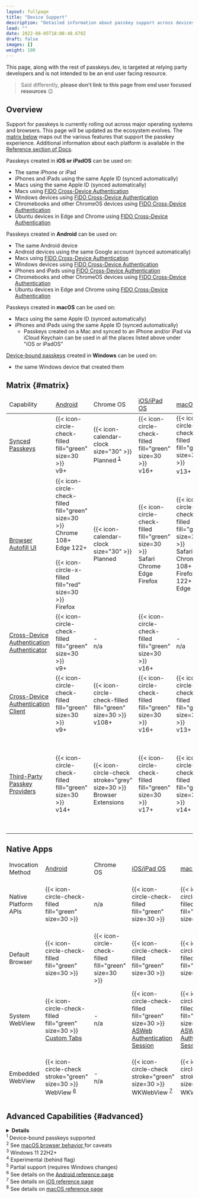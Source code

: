 ```yaml
---
layout: fullpage
title: "Device Support"
description: "Detailed information about passkey support across devices and ecosystems"
lead: ""
date: 2022-08-05T18:08:48.678Z
draft: false
images: []
weight: 100
---
```


This page, along with the rest of passkeys.dev, is targeted at relying party developers and is not intended to be an end user facing resource.

> Said differently, **please don’t link to this page from end user focused resources** 😉

## Overview

Support for passkeys is currently rolling out across major operating systems and browsers. This page will be updated as the ecosystem evolves. The [matrix below](#matrix) maps out the various features that support the passkey experience. Additional information about each platform is available in the [Reference section of Docs](/docs/reference/android).

Passkeys created in **iOS or iPadOS** can be used on:

- The same iPhone or iPad
- iPhones and iPads using the same Apple ID (synced automatically)
- Macs using the same Apple ID (synced automatically)
- Macs using [FIDO Cross-Device Authentication](/docs/reference/terms/#cross-device-authentication-cda)
- Windows devices using [FIDO Cross-Device Authentication](/docs/reference/terms/#cross-device-authentication-cda)
- Chromebooks and other ChromeOS devices using [FIDO Cross-Device Authentication](/docs/reference/terms/#cross-device-authentication-cda)
- Ubuntu devices in Edge and Chrome using [FIDO Cross-Device Authentication](/docs/reference/terms/#cross-device-authentication-cda)

Passkeys created in **Android** can be used on:

- The same Android device
- Android devices using the same Google account (synced automatically)
- Macs using [FIDO Cross-Device Authentication](/docs/reference/terms/#cross-device-authentication-cda)
- Windows devices using [FIDO Cross-Device Authentication](/docs/reference/terms/#cross-device-authentication-cda)
- iPhones and iPads using [FIDO Cross-Device Authentication](/docs/reference/terms/#cross-device-authentication-cda)
- Chromebooks and other ChromeOS devices using [FIDO Cross-Device Authentication](/docs/reference/terms/#cross-device-authentication-cda)
- Ubuntu devices in Edge and Chrome using [FIDO Cross-Device Authentication](/docs/reference/terms/#cross-device-authentication-cda)

Passkeys created in **macOS** can be used on:

- Macs using the same Apple ID (synced automatically)
- iPhones and iPads using the same Apple ID (synced automatically)
  - Passkeys created on a Mac and synced to an iPhone and/or iPad via iCloud Keychain can be used in all the places listed above under "iOS or iPadOS"

[Device-bound passkeys](/docs/reference/terms/#device-bound-passkey) created in **Windows** can be used on:

- the same Windows device that created them

## Matrix {#matrix}

<div id="device-support-table" class="table-responsive">
  <table class="table table-striped mt-0">
    <thead>
      <tr class="fw-bold">
        <td class="fst-italic">Capability</td>
        <td class="text-center">
          <a href="/docs/reference/android/">Android</a>
        </td>
        <td class="text-center">Chrome OS</td>
        <td class="text-center">
          <a href="/docs/reference/ios/">iOS/iPad OS</a>
        </td>
        <td class="text-center"><a href="/docs/reference/macos/">macOS</a></td>
        <td class="text-center">Ubuntu</td>
        <td class="text-center">
          <a href="/docs/reference/windows/">Windows</a>
        </td>
      </tr>
    </thead>
    <tr>
      <td>
        <span>
          <a href="../docs/reference/terms/#synced-passkey" target="_blank">
            Synced Passkeys
          </a>
        </span>
      </td>
      <td class="text-center">
        {{< icon-circle-check-filled fill="green" size=30 >}}
        <br />
        <span class="fs-6 text-muted">v9+</span>
      </td>
      <td class="text-center">
        {{< icon-calendar-clock size="30" >}}
        <br />
        <span class="fs-6">
        Planned <sup><a href="#fn1">1</a></sup>
        </span>
      </td>
      <td class="text-center">
        {{< icon-circle-check-filled fill="green" size=30 >}}
        <br />
        <span class="fs-6 text-muted">v16+</span>
      </td>
      <td class="text-center">
        {{< icon-circle-check-filled fill="green" size=30 >}}
        <br />
        <span class="fs-6 text-muted"> v13+ <sup><a href="#fn2">2</a></sup>
      </td>
      <td class="text-center">
        {{< icon-circle-check stroke="grey" size=30 >}}
        <br />
        <span class="fs-6 text-muted">Browser<br>Extensions</span>
      </td>
      <td class="text-center">
        {{< icon-calendar-clock size="30" >}}
        <br />
        <span class="fs-6">
        Planned <sup><a href="#fn1">1</a></sup>
        </span>
      </td>
    </tr>
    <tr>
      <td>
        <a href="../docs/reference/terms/#autofill-ui" target="_blank">
          Browser Autofill UI
        </a>
      </td>
      <td class="text-center">
        {{< icon-circle-check-filled fill="green" size=30 >}}
        <span class="fs-6">
        <br />
        Chrome 108+
        <br />
        Edge 122+
        <br />
        </span>
        <br />
        {{< icon-circle-x-filled fill="red" size=30 >}}
        <span class="fs-6">
        <br />
        Firefox
        </span>
      </td>
      <td class="text-center">
        {{< icon-calendar-clock size="30" >}}
        <span class="fs-6">
        <br />
        Planned
        </span>
      </td>
      <td class="text-center">
        {{< icon-circle-check-filled fill="green" size=30 >}}
        <span class="fs-6">
        <br />
        Safari
        <br />
        Chrome
        <br />
        Edge
        <br />
        Firefox
        </span>
      </td>
      <td class="text-center">
        {{< icon-circle-check-filled fill="green" size=30 >}}
        <span class="fs-6">
        <br />
        Safari
        <br />
        Chrome 108+
        <br />
        Firefox 122+
        <br />
        Edge 122+
        <br />
        </span>
      </td>
      <td class="text-center">
        {{< icon-circle-check stroke="grey" size=30 >}}
        <br />
        <span class="fs-6 text-muted">Browser<br>Extensions</span>
      </td>
      <td class="text-center">
        {{< icon-circle-check-filled fill="green" size=30 >}}
        <span class="fs-6">
        <br />
        Chrome 108+ <sup><a href="#fn3">3</a></sup>
        <br />
        Firefox 122+ <sup><a href="#fn3">3</a></sup>
        <br />
        Edge 122+ <sup><a href="#fn3">3</a></sup>
        </span>
        <br />
      </td>
    </tr>
    <tr class="align-top">
      <td>
        <a href="../docs/reference/terms/#cross-device-authentication-cda" target="_blank">
          Cross-Device Authentication
        </a>
        <br />
        <a href="../docs/reference/terms/#cda-authenticator" target="_blank">
          <span class="fst-italic">Authenticator</span>
        </a>
      </td>
      <td class="text-center">
        {{< icon-circle-check-filled fill="green" size=30 >}}
        <br />
        <span class="fs-6 text-muted">v9+</span>
      </td>
      <td class="text-center">
        <span class="fs-6 text-muted">-<br>n/a</span>
      </td>
      <td class="text-center">
        {{< icon-circle-check-filled fill="green" size=30 >}}
        <br />
        <span class="fs-6 text-muted">v16+</span>
      </td>
      <td class="text-center"><span class="fs-6 text-muted">-<br>n/a</span></td>
      <td class="text-center"><span class="fs-6 text-muted">-<br>n/a</span></td>
      <td class="text-center"><span class="fs-6 text-muted">-<br>n/a</span></td>
    </tr>
    <tr>
      <td>
        <a href="../docs/reference/terms/#cross-device-authentication-cda" target="_blank">
          Cross-Device Authentication
        </a>
        <br />
        <a href="../docs/reference/terms/#cda-client" target="_blank">
          <span class="fst-italic">Client</span>
        </a>
      </td>
      <td class="text-center">
        {{< icon-circle-check-filled fill="green" size=30 >}}
        <br />
        <span class="fs-6 text-muted">v9+</span>
      </td>
      <td class="text-center">
        {{< icon-circle-check-filled fill="green" size=30 >}}
        <br />
        <span class="fs-6 text-muted">v108+</span>
      </td>
      <td class="text-center">
        {{< icon-circle-check-filled fill="green" size=30 >}}
        <br />
        <span class="fs-6 text-muted">v16+</span>
      </td>
      <td class="text-center">
        {{< icon-circle-check-filled fill="green" size=30 >}}
        <br />
        <span class="fs-6 text-muted">v13+</span>
      </td>
      <td class="text-center">
        {{< icon-circle-check-filled fill="green" size=30 >}}
        <span class="fs-6"><br />Chrome<br />Edge</span>
      </td>
      <td class="text-center">
        {{< icon-circle-check-filled fill="green" size=30 >}}
        <br />
        <span class="fs-6 text-muted">v23H2+</span>
      </td>
    </tr>
    <tr>
      <td>
        <a href="../docs/reference/terms/#third-party-passkey-provider" target="_blank">
          Third-Party Passkey Providers
        </a>
      </td>
      <td class="text-center">
        {{< icon-circle-check-filled fill="green" size=30 >}}
        <br />
        <span class="fs-6 text-muted">v14+</span>
      </td>
      <td class="text-center">
        {{< icon-circle-check stroke="grey" size=30 >}}
        <br />
        <span class="fs-6 text-muted">Browser<br>Extensions</span>
      </td>
      <td class="text-center">
        {{< icon-circle-check-filled fill="green" size=30 >}}
        <br />
        <span class="fs-6 text-muted">v17+</span>
      </td>
      <td class="text-center">
        {{< icon-circle-check-filled fill="green" size=30 >}}
        <br />
        <span class="fs-6 text-muted">v14+</span>
      </td>
      <td class="text-center">
        {{< icon-circle-check stroke="grey" size=30 >}}
        <br />
        <span class="fs-6 text-muted">Browser<br>Extensions</span>
      </td>
      <td class="text-center">
        {{< icon-circle-check stroke="grey" size=30 >}}
        <br />
        <span class="fs-6 text-muted">Browser<br>Extensions</span>
        <br />
        <br />
        {{< icon-calendar-clock size="30" >}}
        <br />
        <span class="fs-6">Native Planned</span>
      </td>
    </tr>
  </table>

## Native Apps

  <table class="table table-striped mt-0">
    <thead>
      <tr>
        <td class="fw-bold fst-italic">Invocation Method</td>
        <td class="text-center fw-bold">
          <a href="/docs/reference/android/">Android</a>
        </td>
        <td class="text-center fw-bold">Chrome OS</td>
        <td class="text-center fw-bold">
          <a href="/docs/reference/ios/">iOS/iPad OS</a>
        </td>
        <td class="text-center fw-bold">
          <a href="/docs/reference/macos/">macOS</a>
        </td>
        <td class="text-center fw-bold">Ubuntu</td>
        <td class="text-center fw-bold">
          <a href="/docs/reference/windows/">Windows</a>
        </td>
      </tr>
      <tr class="align-middle">
        <td>
            Native Platform APIs
        </td>
        <td class="text-center">
          {{< icon-circle-check-filled fill="green" size=30 >}}
        </td>
        <td class="text-center">
          <span class="fs-6 text-muted">n/a</span>
        </td>
        <td class="text-center">
          {{< icon-circle-check-filled fill="green" size=30 >}}
        </td>
        <td class="text-center">
          {{< icon-circle-check-filled fill="green" size=30 >}}
        </td>
        <td class="text-center">
          {{< icon-circle-x-filled fill="red" size=30 >}}
        </td>
        <td class="text-center">
          {{< icon-circle-check-filled fill="green" size=30 >}}
        </td>
      </tr>
      <tr class="align-middle">
        <td>
            Default Browser
        </td>
        <td class="text-center">
          {{< icon-circle-check-filled fill="green" size=30 >}}
        </td>
        <td class="text-center">
          {{< icon-circle-check-filled fill="green" size=30 >}}
        </td>
        <td class="text-center">
          {{< icon-circle-check-filled fill="green" size=30 >}}
        </td>
        <td class="text-center">
          {{< icon-circle-check-filled fill="green" size=30 >}}
        </td>
        <td class="text-center">
          {{< icon-circle-check-filled fill="green" size=30 >}}
        </td>
        <td class="text-center">
          {{< icon-circle-check-filled fill="green" size=30 >}}
        </td>
      </tr>
      <tr class="align-top">
        <td>
          System WebView
        </td>
        <td class="text-center">
          {{< icon-circle-check-filled fill="green" size=30 >}}
          <br />
          <span class="fs-6 text-muted"><a href="https://developer.chrome.com/docs/android/custom-tabs/guide-get-started" target="_blank">Custom Tabs</a></span>
        </td>
        <td class="text-center"><span class="fs-6 text-muted">-<br>n/a</span></td>
        <td class="text-center">
          {{< icon-circle-check-filled fill="green" size=30 >}}
          <br />
          <span class="fs-6 text-muted lh-1"><a href="https://developer.apple.com/documentation/authenticationservices/aswebauthenticationsession" target="_blank">ASWeb<br>Authentication<br>Session</a></span>
        </td>
        <td class="text-center">
          {{< icon-circle-check-filled fill="green" size=30 >}}
          <br />
          <span class="fs-6 text-muted lh-1"><a href="https://developer.apple.com/documentation/authenticationservices/aswebauthenticationsession" target="_blank">ASWeb<br>Authentication<br>Session</a></span>
        </td>
        <td class="text-center"><span class="fs-6 text-muted">-<br>n/a</span></td>
        <td class="text-center">
          {{< icon-circle-check-filled fill="green" size=30 >}}
          <br />
          <span class="fs-6 text-muted"><a href="https://developer.microsoft.com/en-us/microsoft-edge/webview2/" target="_blank">Edge<br>WebView2</a></span>
        </td>
      </tr>
      <tr class="align-top">
        <td>
          Embedded WebView
        </td>
        <td class="text-center">
          {{< icon-circle-check stroke="green" size=30 >}}
          <br />
          <span class="fs-6 text-muted">WebView </span><sup><a href="#fn6">6</a></sup>
        </td>
        <td class="text-center"><span class="fs-6 text-muted">-<br>n/a</span></td>
        <td class="text-center">
          {{< icon-circle-check stroke="green" size=30 >}}
          <br />
          <span class="fs-6 text-muted">WKWebView </span><sup><a href="#fn7">7</a></sup>
        </td>
        <td class="text-center">
          {{< icon-circle-check stroke="green" size=30 >}}
          <br />
          <span class="fs-6 text-muted">WKWebView </span><sup><a href="#sup8">8</a></sup>
        </td>
        <td class="text-center"><span class="fs-6 text-muted">-<br>n/a</span></td>
        <td class="text-center">
          {{< icon-circle-x-filled fill="red" size=30 >}}
        </td>
      </tr>
    </thead>
  </table>

## Advanced Capabilities {#advanced}

  <details>
    <summary><strong>Details</strong></summary>
    <div id="device-support-table" class="table-responsive">
      <table class="table table-striped mt-0">
        <thead>
          <tr class="fw-bold">
            <td>Capability</td>
            <td class="text-center">
              <a href="/docs/reference/android/">Android</a>
            </td>
            <td class="text-center">Chrome OS</td>
            <td class="text-center">
              <a href="/docs/reference/ios/">iOS/iPad OS</a>
            </td>
            <td class="text-center">
              <a href="/docs/reference/macos/">macOS</a>
            </td>
            <td class="text-center">Ubuntu</td>
            <td class="text-center">
              <a href="/docs/reference/windows/">Windows</a>
            </td>
          </tr>
          <tr class="align-middle">
            <td class="fw-bold">
              <a href="../docs/reference/terms/#device-bound-passkey" target="_blank">
                <span class="fst-italic">Device-bound</span> Passkeys
              </a>
            </td>
            <td class="text-center">
              {{< icon-device-usb size=30 >}}
              <br />
              <span class="fs-6">on security keys</span>
            </td>
            <td class="text-center">
              {{< icon-device-usb size=30 >}}
              <br />
              <span class="fs-6">on security keys</span>
            </td>
            <td class="text-center">
              {{< icon-device-usb size=30 >}}
              <br />
              <span class="fs-6">on security keys</span>
            </td>
            <td class="text-center">
              {{< icon-device-usb size=30 >}}
              <br />
              <span class="fs-6">on security keys</span>
            </td>
            <td class="text-center">
              {{< icon-device-usb size=30 >}}
              <br />
              <span class="fs-6">on security keys</span>
            </td>
            <td class="text-center">
              {{< icon-circle-check-filled fill="green" size=30 >}}
            </td>
          </tr>
          <tr class="align-top">
            <td class="fw-bold">
                <a href="https://w3c.github.io/webauthn/#enum-hints" target="_blank">Client Hints</a>
            </td>
            <td class="text-center">
              {{< icon-circle-x-filled fill="red" size=30 >}}
              <br />
              <span class="fs-6 text-muted">Not Supported</span>
            </td>
            <td class="text-center">
              {{< icon-circle-check-filled fill="green" size=30 >}}
              <br>
              <span class="fs-6">128+</span>
            </td>
            <td class="text-center">
              {{< icon-circle-x-filled fill="red" size=30 >}}
              <br />
              <span class="fs-6 text-muted">Not Supported</span>
            </td>
            <td class="text-center">
              {{< icon-circle-check-filled fill="green" size=30 >}}
              <br />
              <span class="fs-6">Chrome 128+</span>
              <br />
              <br />
              {{< icon-settings-code size=30 >}}
              <span class="fs-6">
              <br />
              Edge <sup><a href="#fn4">4</a></sup>
              <br />
              <br />
              {{< icon-circle-x-filled fill="red" size=30 >}}
              <br />
              Safari
              <br />
              Firefox
              </span>
            </td>
            <td class="text-center">
              {{< icon-circle-check-filled fill="green" size=30 >}}
              <br />
              <span class="fs-6">Chrome 128+</span>
              <br />
              <br />
              {{< icon-settings-code size=30 >}}
              <span class="fs-6">
              <br />
              Edge <sup><a href="#fn4">4</a></sup>
              <br />
              <br />
              {{< icon-circle-x-filled fill="red" size=30 >}}
              <br />
              Firefox
              <br />
              <br />
              </span>
            </td>
            <td class="text-center">
              {{< icon-circle-check-filled fill="green" size=30 >}}
              <br />
              <span class="fs-6">Chrome 128+</span>
              <br />
              <br />
              {{< icon-settings-code size=30 >}}
              <span class="fs-6">
              <br />
              Edge <sup><a href="#fn4">4</a> <a href="#fn5">5</a></sup>
              <br />
              <br />
              {{< icon-circle-x-filled fill="red" size=30 >}}
              <br />
              Firefox
              <br />
              <br />
              </span>
            </td>
          </tr>
          <tr class="align-top">
            <td class="fw-bold" id="ror">
                <a href="/docs/advanced/related-origins/" target="_blank">Related Origin Requests</a>
            </td>
            <td class="text-center">
              {{< icon-circle-check-filled fill="green" size=30 >}}
              <br />
              <span class="fs-6">Chrome 128+</span>
              <br />
              <span class="fs-6">Edge 128+</span>
              <br />
              <br />
              <br />
              {{< icon-circle-x-filled fill="red" size=30 >}}
              <br />
              <span class="fs-6">Firefox</span>
            </td>
            <td class="text-center">
              {{< icon-circle-check-filled fill="green" size=30 >}}
              <br />
              <span class="fs-6">128+</span>
            </td>
            <td class="text-center">
              {{< icon-circle-check-filled fill="green" size=30 >}}
              <br />
              <span class="fs-6">v18+</span>
            </td>
            <td class="text-center">
              {{< icon-circle-check-filled fill="green" size=30 >}}
              <br />
              <span class="fs-6">Chrome 128+</span>
              <br />
              <span class="fs-6">Edge 128+</span>
              <br />
              <span class="fs-6">Safari (macOS 15+)</span>
              <br />
              <br />
              {{< icon-circle-x-filled fill="red" size=30 >}}
              <br />
              Firefox
              </span>
            </td>
            <td class="text-center">
              {{< icon-circle-check-filled fill="green" size=30 >}}
              <br />
              <span class="fs-6">Chrome 128+</span>
              <br />
              <span class="fs-6">Edge 128+</span>
              <br />
              <br />
              <br />
              {{< icon-circle-x-filled fill="red" size=30 >}}
              <br />
              Firefox
              <br />
              <br />
              </span>
            </td>
            <td class="text-center">
              {{< icon-circle-check-filled fill="green" size=30 >}}
              <br />
              <span class="fs-6">Chrome 128+</span>
              <br />
              <span class="fs-6">Edge 128+</span>
              <br />
              <br />
              <br />
              {{< icon-circle-x-filled fill="red" size=30 >}}
              <br />
              Firefox
              <br />
              <br />
              </span>
            </td>
          </tr>
          <tr class="align-middle">
            <td class="fw-bold">
              <a href="../docs/reference/terms/#attestation" target="_blank">
                Device-bound Passkey Attestation
              </a>
            </td>
            <td class="text-center"><span class="fs-6 text-muted">n/a</span></td>
            <td class="text-center"><span class="fs-6 text-muted">n/a</span></td>
            <td class="text-center"><span class="fs-6 text-muted">n/a</span></td>
            <td class="text-center"><span class="fs-6 text-muted">n/a</span></td>
            <td class="text-center"><span class="fs-6 text-muted">n/a</span></td>
            <td class="text-center">
              {{< icon-circle-check-filled fill="green" size=30 >}}
            </td>
          </tr>
          <tr class="align-middle">
            <td class="fw-bold">
              <a href="../docs/reference/terms/#attestation" target="_blank">
                Synced Passkey Attestation
              </a>
            </td>
            <td class="text-center">
              {{< icon-circle-x-filled fill="red" size=30 >}}
              <br />
              <span class="fs-6 text-muted">Not Supported</span>
            </td>
            <td class="text-center"><span class="fs-6 text-muted">n/a</span></td>
            <td class="text-center">
              {{< icon-circle-x-filled fill="red" size=30 >}}
              <br />
              <span class="fs-6 text-muted">Not Supported</span>
            </td>
            <td class="text-center">
              {{< icon-circle-x-filled fill="red" size=30 >}}
              <br />
              <span class="fs-6 text-muted">Not Supported</span>
            </td>
            <td class="text-center"><span class="fs-6 text-muted">n/a</span></td>
            <td class="text-center"><span class="fs-6 text-muted">n/a</span></td>
          </tr>
        </thead>
      </table>
    </div>
  </details>
</div>
<div class="text-end mb-5 mt-5">
  <sup id="fn1">1</sup>
  Device-bound passkeys supported
  <br />
  <sup id="fn2">2</sup>
  See
  <a href="/docs/reference/macos/#browser-behavior" target="_blank">
    macOS browser behavior
  </a>
  for caveats
  <br />
  <sup id="fn3">3</sup>
  Windows 11 22H2+
  <br />
  <sup id="fn4">4</sup>
  Experimental (behind flag)
  <br />
  <sup id="fn5">5</sup>
  Partial support (requires Windows changes)
  <br />
  <sup id="fn6">6</sup>
  See details on the <a href="/docs/reference/android/#webviews" target="_blank">Android reference page</a>
  <br />
  <sup id="fn7">7</sup>
  See details on <a href="/docs/reference/ios/#webviews" target="_blank">iOS reference page</a>
  <br />
  <sup id="fn8">8</sup>
  See details on <a href="/docs/reference/macos/#webviews" target="_blank">macOS reference page</a>
</div>

